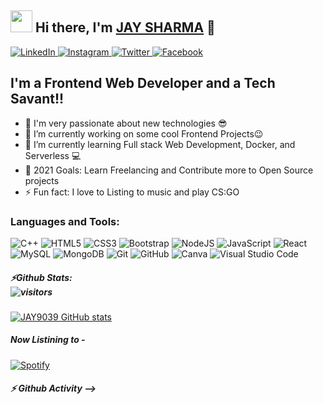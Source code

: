 ## <img src="https://media.giphy.com/media/hvRJCLFzcasrR4ia7z/giphy.gif" width="35px"></a> Hi there, I'm  [JAY SHARMA][link] 🤠
[link]: https://jay9039.netlify.app/   

<a href="https://www.linkedin.com/in/jay-sharma-434271184/">
   <img alt="LinkedIn" src="https://img.shields.io/badge/linkedin-%230077B5.svg?style=for-the-badge&logo=linkedin&logoColor=white"/>
</a>

<a href="https://www.instagram.com/j_shharma/">
   <img alt="Instagram" src="https://img.shields.io/badge/j_shharma-%23E4405F.svg?style=for-the-badge&logo=Instagram&logoColor=white"/>
</a>

<a href="https://twitter.com/j_shharma">
   <img alt="Twitter" src="https://img.shields.io/badge/j_shharma-%231DA1F2.svg?style=for-the-badge&logo=Twitter&logoColor=white"/>
</a>

<a href="https://www.facebook.com/profile.php?id=100004899303335">
   <img alt="Facebook" src="https://img.shields.io/badge/Facebook-%231877F2.svg?style=for-the-badge&logo=Facebook&logoColor=white"/>
</a>

## I'm a Frontend Web Developer and a Tech Savant!!
             
- 🧐 I'm very passionate about new technologies 😎
- 🔭 I’m currently working on some cool Frontend Projects😉
- 🌱 I’m currently learning Full stack Web Development, Docker, and Serverless 💻
- 🥅 2021 Goals: Learn Freelancing and Contribute more to Open Source projects
- ⚡ Fun fact: I love to Listing to music and play CS:GO 
### Languages and Tools:
<img alt="C++" src="https://img.shields.io/badge/c++-%2300599C.svg?style=for-the-badge&logo=c%2B%2B&logoColor=white"/>
<img alt="HTML5" src="https://img.shields.io/badge/html5-%23E34F26.svg?style=for-the-badge&logo=html5&logoColor=white"/> 
<img alt="CSS3" src="https://img.shields.io/badge/css3-%231572B6.svg?style=for-the-badge&logo=css3&logoColor=white"/>
<img alt="Bootstrap" src="https://img.shields.io/badge/bootstrap-%23563D7C.svg?style=for-the-badge&logo=bootstrap&logoColor=white"/>
<img alt="NodeJS" src="https://img.shields.io/badge/node.js-%2343853D.svg?style=for-the-badge&logo=node-dot-js&logoColor=white"/>
<img alt="JavaScript" src="https://img.shields.io/badge/javascript-%23323330.svg?style=for-the-badge&logo=javascript&logoColor=%23F7DF1E"/>
<img alt="React" src="https://img.shields.io/badge/react-%2320232a.svg?style=for-the-badge&logo=react&logoColor=%2361DAFB"/>
<img alt="MySQL" src="https://img.shields.io/badge/mysql-%2300f.svg?style=for-the-badge&logo=mysql&logoColor=white"/>
<img alt="MongoDB" src ="https://img.shields.io/badge/MongoDB-%234ea94b.svg?style=for-the-badge&logo=mongodb&logoColor=white"/>
<img alt="Git" src="https://img.shields.io/badge/git-%23F05033.svg?style=for-the-badge&logo=git&logoColor=white"/>
<img alt="GitHub" src="https://img.shields.io/badge/github-%23121011.svg?style=for-the-badge&logo=github&logoColor=white"/>
<img alt="Canva" src="https://img.shields.io/badge/Canva-%2300C4CC.svg?style=for-the-badge&logo=Canva&logoColor=white"/>
<img alt="Visual Studio Code" src="https://img.shields.io/badge/VisualStudioCode-0078d7.svg?style=for-the-badge&logo=visual-studio-code&logoColor=white"/>

##### ⚡Github Stats: <br> ![visitors](https://visitor-badge.glitch.me/badge?page_id=JAY9039.JAY9039)
[![JAY9039 GitHub stats](https://github-readme-stats.vercel.app/api?username=JAY9039&hide=contribs,prs&theme=gruvbox)](https://github.com/JAY9039/JAY9039) 

##### Now Listining to -
[![Spotify](https://novatorem-mjjky4ydx-jay9039.vercel.app/api/spotify)](https://open.spotify.com/user/317dmq2g53nhjxodhkk3twewmjau)

##### ⚡  Github Activity -->

<!--START_SECTION:activity-->

<!--END_SECTION:activity-->
